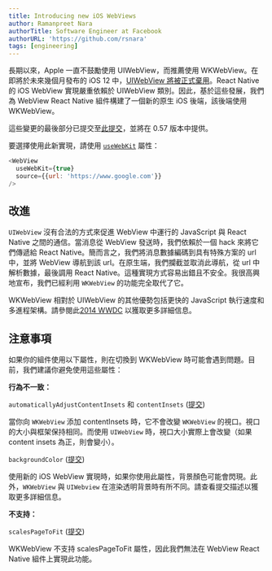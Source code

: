 ```yaml
---
title: Introducing new iOS WebViews
author: Ramanpreet Nara
authorTitle: Software Engineer at Facebook
authorURL: 'https://github.com/rsnara'
tags: [engineering]
---
```


長期以來，Apple 一直不鼓勵使用 UIWebView，而推薦使用 WKWebView。在即將於未來幾個月發布的 iOS 12 中，[UIWebView 將被正式棄用](https://developer.apple.com/videos/play/wwdc2018/234/?time=104)。React Native 的 iOS WebView 實現嚴重依賴於 UIWebView 類別。因此，基於這些發展，我們為 WebView React Native 組件構建了一個新的原生 iOS 後端，該後端使用 WKWebView。

這些變更的最後部分已提交至[此提交](https://github.com/facebook/react-native/commit/33b353c97c31190439a22febbd3d2a9ead49d3c9)，並將在 0.57 版本中提供。

要選擇使用此新實現，請使用 [`useWebKit`](https://reactnative.dev/docs/0.63/webview#usewebkit) 屬性：

```js
<WebView
  useWebKit={true}
  source={{url: 'https://www.google.com'}}
/>
```

## 改進

`UIWebView` 沒有合法的方式來促進 WebView 中運行的 JavaScript 與 React Native 之間的通信。當消息從 WebView 發送時，我們依賴於一個 hack 來將它們傳遞給 React Native。簡而言之，我們將消息數據編碼到具有特殊方案的 url 中，並將 WebView 導航到該 url。在原生端，我們攔截並取消此導航，從 url 中解析數據，最後調用 React Native。這種實現方式容易出錯且不安全。我很高興地宣布，我們已經利用 `WKWebView` 的功能完全取代了它。

WKWebView 相對於 UIWebView 的其他優勢包括更快的 JavaScript 執行速度和多進程架構。請參閱此[2014 WWDC](https://developer.apple.com/videos/play/wwdc2014/206) 以獲取更多詳細信息。

## 注意事項

如果你的組件使用以下屬性，則在切換到 WKWebView 時可能會遇到問題。目前，我們建議你避免使用這些屬性：

**行為不一致：**

`automaticallyAdjustContentInsets` 和 `contentInsets` ([提交](https://github.com/facebook/react-native/commit/bacfd9297657569006bab2b1f024ad1f289b1b27))

當你向 `WKWebView` 添加 contentInsets 時，它不會改變 `WKWebView` 的視口。視口的大小與框架保持相同。而使用 `UIWebView` 時，視口大小實際上會改變（如果 content insets 為正，則會變小）。

`backgroundColor` ([提交](https://github.com/facebook/react-native/commit/215fa14efc2a817c7e038075163491c8d21526fd))

使用新的 iOS WebView 實現時，如果你使用此屬性，背景顏色可能會閃現。此外，`WKWebView` 與 `UIWebview` 在渲染透明背景時有所不同。請查看提交描述以獲取更多詳細信息。

**不支持：**

`scalesPageToFit` ([提交](https://github.com/facebook/react-native/commit/b18fddadfeae5512690a0a059a4fa80c864f43a3))

WKWebView 不支持 scalesPageToFit 屬性，因此我們無法在 WebView React Native 組件上實現此功能。